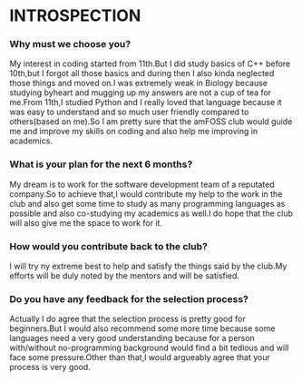 # INTROSPECTION
### Why must we choose you?
My interest in coding started from 11th.But I did study basics of C++ before 10th,but I forgot all those basics and during then I also kinda neglected those things and moved on.I was extremely weak in Biology because studying byheart and mugging up my answers are not a cup of tea for me.From 11th,I studied Python and I really loved that language because it was easy to understand and so much user friendly compared to others(based on me).So I am pretty sure that the amFOSS club would guide me and improve my skills on coding and also help me improving in academics.
### What is your plan for the next 6 months?
My dream is to work for the software development team of a reputated company.So to achieve that,I would contribute my help to  the work in the club and also get some time to study as many programming languages as possible and also co-studying my academics as well.I do hope that the club will also give me the space to work for it.
### How would you contribute back to the club? 
I will try ny extreme best to help and satisfy the things said by the club.My efforts will be duly noted by the mentors and will be satisfied.
### Do you have any feedback for the selection process?
Actually I do agree that the selection process is pretty good for beginners.But I would also recommend some more time because some languages need a very good understanding because for a person with/without no-programming background would find a bit tedious and will face some pressure.Other than that,I would argueably agree that your process is very good.
